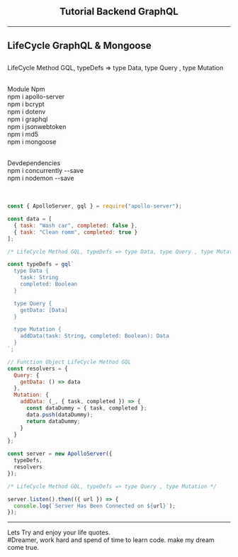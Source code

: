 <h2><p align="center"> Tutorial Backend GraphQL </h2>
<hr/>

<div><h2>LifeCycle GraphQL & Mongoose <h2/></div>
<p>LifeCycle Method GQL, typeDefs => type Data, type Query , type Mutation</p>

<br> Module Npm <br>
npm i apollo-server <br>
npm i bcrypt<br>
npm i dotenv<br>
npm i graphql<br>
npm i jsonwebtoken<br>
npm i md5<br>
npm i mongoose<br>

<br>Devdependencies<br>
npm i concurrently --save<br>
npm i nodemon --save<br>
<br>
<br>

```javascript
const { ApolloServer, gql } = require("apollo-server");

const data = [
  { task: "Wash car", completed: false },
  { task: "Clean romm", completed: true }
];

/* LifeCycle Method GQL, typeDefs => type Data, type Query , type Mutation */

const typeDefs = gql`
  type Data {
    task: String
    completed: Boolean
  }

  type Query {
    getData: [Data]
  }

  type Mutation {
    addData(task: String, completed: Boolean): Data
  }
`;

// Function Object LifeCycle Method GQL
const resolvers = {
  Query: {
    getData: () => data
  },
  Mutation: {
    addData: (_, { task, completed }) => {
      const dataDummy = { task, completed };
      data.push(dataDummy);
      return dataDummy;
    }
  }
};

const server = new ApolloServer({
  typeDefs,
  resolvers
});

/* LifeCycle Method GQL, typeDefs => type Query , type Mutation */

server.listen().then(({ url }) => {
  console.log(`Server Has Been Connected on ${url}`);
});
```

<hr/>
<div>
    <p>
    Lets Try and enjoy your life quotes. <br>
    #Dreamer, work hard and spend of time to learn code. make my dream come true.
    </p>
</div>
